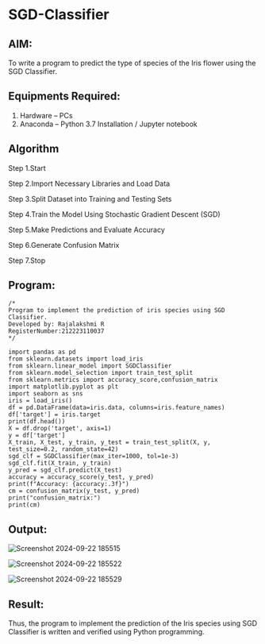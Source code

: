 # SGD-Classifier

## AIM:
To write a program to predict the type of species of the Iris flower using the SGD Classifier.

## Equipments Required:
1. Hardware – PCs
2. Anaconda – Python 3.7 Installation / Jupyter notebook

## Algorithm
Step 1.Start

Step 2.Import Necessary Libraries and Load Data

Step 3.Split Dataset into Training and Testing Sets

Step 4.Train the Model Using Stochastic Gradient Descent (SGD)

Step 5.Make Predictions and Evaluate Accuracy

Step 6.Generate Confusion Matrix

Step 7.Stop

## Program:
```
/*
Program to implement the prediction of iris species using SGD Classifier.
Developed by: Rajalakshmi R
RegisterNumber:212223110037 
*/

import pandas as pd
from sklearn.datasets import load_iris
from sklearn.linear_model import SGDClassifier
from sklearn.model_selection import train_test_split
from sklearn.metrics import accuracy_score,confusion_matrix
import matplotlib.pyplot as plt
import seaborn as sns
iris = load_iris()
df = pd.DataFrame(data=iris.data, columns=iris.feature_names)
df['target'] = iris.target
print(df.head())
X = df.drop('target', axis=1)
y = df['target']
X_train, X_test, y_train, y_test = train_test_split(X, y, test_size=0.2, random_state=42)
sgd_clf = SGDClassifier(max_iter=1000, tol=1e-3)
sgd_clf.fit(X_train, y_train)
y_pred = sgd_clf.predict(X_test)
accuracy = accuracy_score(y_test, y_pred)
print(f"Accuracy: {accuracy:.3f}")
cm = confusion_matrix(y_test, y_pred)
print("confusion_matrix:")
print(cm)
```

## Output:
![Screenshot 2024-09-22 185515](https://github.com/user-attachments/assets/91164eab-d80f-4a69-a6d8-fe729b7a7c5e)


![Screenshot 2024-09-22 185522](https://github.com/user-attachments/assets/f5c510da-008f-4b67-af58-3cecd46b8057)


![Screenshot 2024-09-22 185529](https://github.com/user-attachments/assets/7b909605-dcff-41ec-b025-b6f900127f32)


## Result:
Thus, the program to implement the prediction of the Iris species using SGD Classifier is written and verified using Python programming.
